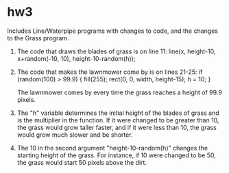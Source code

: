 # hw3
Includes Line/Waterpipe programs with changes to code, and the changes to the Grass program.

1) The code that draws the blades of grass is on line 11:
    line(x, height-10, x+random(-10, 10), height-10-random(h));
 
2) The code that makes the lawnmower come by is on lines 21-25:
   if (random(100) > 99.9) {
    fill(255);
    rect(0, 0, width, height-15);
    h = 10;
   }
   
   The lawnmower comes by every time the grass reaches a height of 99.9 pixels.

3) The "h" variable determines the initial height of the blades of grass and is the multiplier in the function. If it were changed to be greater than 10, the grass would grow taller faster, and if it were less than 10, the grass would grow much slower and be shorter.

4) The 10 in the second argument "height-10-random(h)" changes the starting height of the grass. For instance, if 10 were changed to be 50, the grass would start 50 pixels above the dirt.
